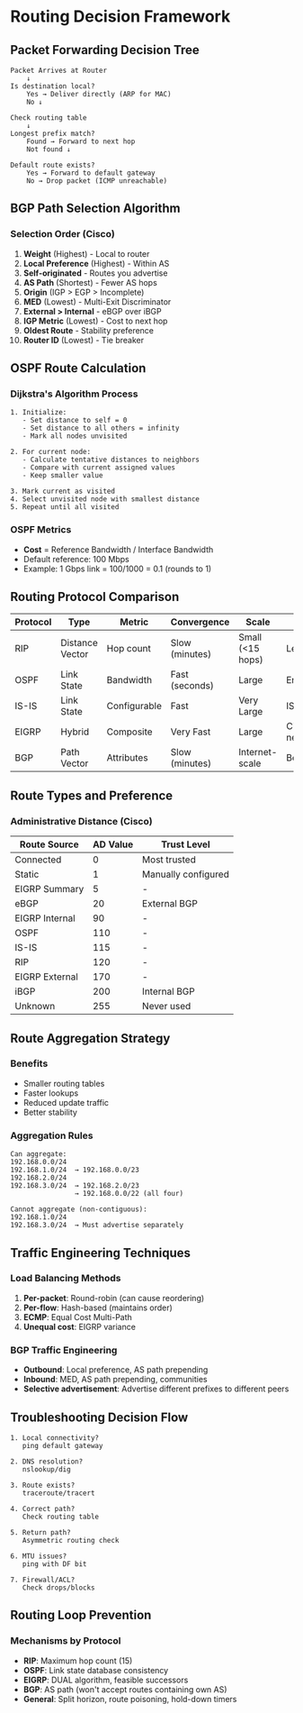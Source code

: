 # Routing Decision Framework

## Packet Forwarding Decision Tree

```
Packet Arrives at Router
    ↓
Is destination local?
    Yes → Deliver directly (ARP for MAC)
    No ↓
    
Check routing table
    ↓
Longest prefix match?
    Found → Forward to next hop
    Not found ↓
    
Default route exists?
    Yes → Forward to default gateway
    No → Drop packet (ICMP unreachable)
```

## BGP Path Selection Algorithm

### Selection Order (Cisco)
1. **Weight** (Highest) - Local to router
2. **Local Preference** (Highest) - Within AS
3. **Self-originated** - Routes you advertise
4. **AS Path** (Shortest) - Fewer AS hops
5. **Origin** (IGP > EGP > Incomplete)
6. **MED** (Lowest) - Multi-Exit Discriminator
7. **External > Internal** - eBGP over iBGP
8. **IGP Metric** (Lowest) - Cost to next hop
9. **Oldest Route** - Stability preference
10. **Router ID** (Lowest) - Tie breaker

## OSPF Route Calculation

### Dijkstra's Algorithm Process
```
1. Initialize:
   - Set distance to self = 0
   - Set distance to all others = infinity
   - Mark all nodes unvisited

2. For current node:
   - Calculate tentative distances to neighbors
   - Compare with current assigned values
   - Keep smaller value

3. Mark current as visited
4. Select unvisited node with smallest distance
5. Repeat until all visited
```

### OSPF Metrics
- **Cost** = Reference Bandwidth / Interface Bandwidth
- Default reference: 100 Mbps
- Example: 1 Gbps link = 100/1000 = 0.1 (rounds to 1)

## Routing Protocol Comparison

| Protocol | Type | Metric | Convergence | Scale | Use Case |
|----------|------|--------|-------------|-------|----------|
| RIP | Distance Vector | Hop count | Slow (minutes) | Small (<15 hops) | Legacy/Simple |
| OSPF | Link State | Bandwidth | Fast (seconds) | Large | Enterprise |
| IS-IS | Link State | Configurable | Fast | Very Large | ISP |
| EIGRP | Hybrid | Composite | Very Fast | Large | Cisco networks |
| BGP | Path Vector | Attributes | Slow (minutes) | Internet-scale | Between AS |

## Route Types and Preference

### Administrative Distance (Cisco)
| Route Source | AD Value | Trust Level |
|--------------|----------|-------------|
| Connected | 0 | Most trusted |
| Static | 1 | Manually configured |
| EIGRP Summary | 5 | - |
| eBGP | 20 | External BGP |
| EIGRP Internal | 90 | - |
| OSPF | 110 | - |
| IS-IS | 115 | - |
| RIP | 120 | - |
| EIGRP External | 170 | - |
| iBGP | 200 | Internal BGP |
| Unknown | 255 | Never used |

## Route Aggregation Strategy

### Benefits
- Smaller routing tables
- Faster lookups
- Reduced update traffic
- Better stability

### Aggregation Rules
```
Can aggregate:
192.168.0.0/24
192.168.1.0/24  → 192.168.0.0/23
192.168.2.0/24
192.168.3.0/24  → 192.168.2.0/23
                → 192.168.0.0/22 (all four)

Cannot aggregate (non-contiguous):
192.168.1.0/24
192.168.3.0/24  → Must advertise separately
```

## Traffic Engineering Techniques

### Load Balancing Methods
1. **Per-packet**: Round-robin (can cause reordering)
2. **Per-flow**: Hash-based (maintains order)
3. **ECMP**: Equal Cost Multi-Path
4. **Unequal cost**: EIGRP variance

### BGP Traffic Engineering
- **Outbound**: Local preference, AS path prepending
- **Inbound**: MED, AS path prepending, communities
- **Selective advertisement**: Advertise different prefixes to different peers

## Troubleshooting Decision Flow

```
1. Local connectivity?
   ping default gateway
   
2. DNS resolution?
   nslookup/dig
   
3. Route exists?
   traceroute/tracert
   
4. Correct path?
   Check routing table
   
5. Return path?
   Asymmetric routing check
   
6. MTU issues?
   ping with DF bit
   
7. Firewall/ACL?
   Check drops/blocks
```

## Routing Loop Prevention

### Mechanisms by Protocol
- **RIP**: Maximum hop count (15)
- **OSPF**: Link state database consistency
- **EIGRP**: DUAL algorithm, feasible successors
- **BGP**: AS path (won't accept routes containing own AS)
- **General**: Split horizon, route poisoning, hold-down timers